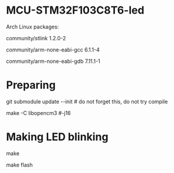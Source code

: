 # MCU-STM32F103C8T6-led

Arch Linux packages:

community/stlink 1.2.0-2

community/arm-none-eabi-gcc 6.1.1-4

community/arm-none-eabi-gdb 7.11.1-1

# Preparing

git submodule update --init # do not forget this, do not try compile

make -C libopencm3 #-j16

# Making LED blinking

make

make flash

